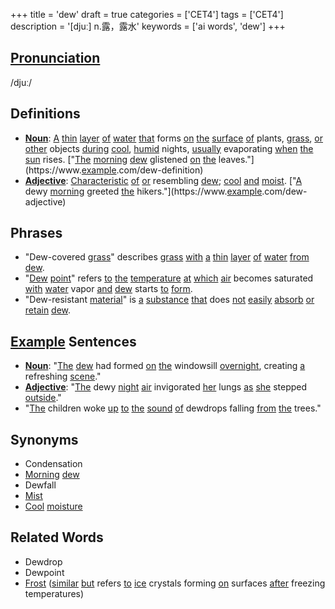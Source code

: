 +++
title = 'dew'
draft = true
categories = ['CET4']
tags = ['CET4']
description = '[djuː] n.露，露水'
keywords = ['ai words', 'dew']
+++

## [Pronunciation](/post/pronunciation/)
/djuː/

## Definitions
- **[Noun](/post/noun/)**: [A](/post/a/) [thin](/post/thin/) [layer](/post/layer/) [of](/post/of/) [water](/post/water/) [that](/post/that/) forms [on](/post/on/) [the](/post/the/) [surface](/post/surface/) [of](/post/of/) plants, [grass](/post/grass/), [or](/post/or/) [other](/post/other/) objects [during](/post/during/) [cool](/post/cool/), [humid](/post/humid/) nights, [usually](/post/usually/) evaporating [when](/post/when/) [the](/post/the/) [sun](/post/sun/) rises. ["[The](/post/the/) [morning](/post/morning/) [dew](/post/dew/) glistened [on](/post/on/) [the](/post/the/) leaves."](https://www.[example](/post/example/).com/dew-definition)
- **[Adjective](/post/adjective/)**: [Characteristic](/post/characteristic/) [of](/post/of/) [or](/post/or/) resembling [dew](/post/dew/); [cool](/post/cool/) [and](/post/and/) [moist](/post/moist/). ["[A](/post/a/) dewy [morning](/post/morning/) greeted [the](/post/the/) hikers."](https://www.[example](/post/example/).com/dew-adjective)

## Phrases
- "Dew-covered [grass](/post/grass/)" describes [grass](/post/grass/) [with](/post/with/) [a](/post/a/) [thin](/post/thin/) [layer](/post/layer/) [of](/post/of/) [water](/post/water/) [from](/post/from/) [dew](/post/dew/).
- "[Dew](/post/dew/) [point](/post/point/)" refers [to](/post/to/) [the](/post/the/) [temperature](/post/temperature/) [at](/post/at/) [which](/post/which/) [air](/post/air/) becomes saturated [with](/post/with/) [water](/post/water/) vapor [and](/post/and/) [dew](/post/dew/) starts [to](/post/to/) [form](/post/form/).
- "Dew-resistant [material](/post/material/)" is [a](/post/a/) [substance](/post/substance/) [that](/post/that/) does [not](/post/not/) [easily](/post/easily/) [absorb](/post/absorb/) [or](/post/or/) [retain](/post/retain/) [dew](/post/dew/).

## [Example](/post/example/) Sentences
- **[Noun](/post/noun/)**: "[The](/post/the/) [dew](/post/dew/) had formed [on](/post/on/) [the](/post/the/) windowsill [overnight](/post/overnight/), creating [a](/post/a/) refreshing [scene](/post/scene/)."
- **[Adjective](/post/adjective/)**: "[The](/post/the/) dewy [night](/post/night/) [air](/post/air/) invigorated [her](/post/her/) lungs [as](/post/as/) [she](/post/she/) stepped [outside](/post/outside/)."
- "[The](/post/the/) children woke [up](/post/up/) [to](/post/to/) [the](/post/the/) [sound](/post/sound/) [of](/post/of/) dewdrops falling [from](/post/from/) [the](/post/the/) trees."

## Synonyms
- Condensation
- [Morning](/post/morning/) [dew](/post/dew/)
- Dewfall
- [Mist](/post/mist/)
- [Cool](/post/cool/) [moisture](/post/moisture/)

## Related Words
- Dewdrop
- Dewpoint
- [Frost](/post/frost/) ([similar](/post/similar/) [but](/post/but/) refers [to](/post/to/) [ice](/post/ice/) crystals forming [on](/post/on/) surfaces [after](/post/after/) freezing temperatures)

